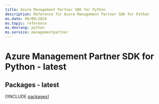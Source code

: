 ```yaml
---
title: Azure Management Partner SDK for Python
description: Reference for Azure Management Partner SDK for Python
ms.date: 09/09/2024
ms.topic: reference
ms.devlang: python
ms.service: managementpartner
---
```

# Azure Management Partner SDK for Python - latest
## Packages - latest
[!INCLUDE [packages](management-partner-index.md)]